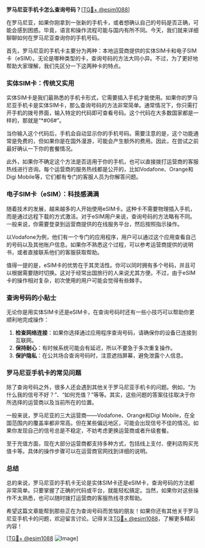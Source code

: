 **罗马尼亚手机卡怎么查询号码？**[[TG💪+ @esim1088](https://t.me/s/esim1088)]

在罗马尼亚，如果你刚拿到一张新的手机卡，或者想确认自己的号码是否正确，可能会感到困惑。毕竟，语言和操作流程可能与国内有所不同。今天，我们就来详细聊聊如何在罗马尼亚查询你的手机号码。

首先，罗马尼亚的手机卡主要分为两种：本地运营商提供的实体SIM卡和电子SIM卡（eSIM）。无论是哪种类型的卡，查询号码的方法大同小异。不过，为了更好地帮助大家理解，我们先区分一下这两种卡的特点。

### 实体SIM卡：传统又实用

实体SIM卡是我们最熟悉的手机卡形式，它需要插入手机才能使用。如果你的罗马尼亚手机卡是实体SIM卡，那么查询号码的方法非常简单。通常情况下，你只需打开手机的拨号界面，输入特定的代码即可查看号码。这个代码在大多数国家都是一样的，那就是“*#06#”。

当你输入这个代码后，手机会自动显示你的手机号码。需要注意的是，这个功能通常是免费的，但如果你是在国外漫游，可能会产生额外的费用。因此，在尝试之前最好确认一下你的套餐情况。

此外，如果你不确定这个方法是否适用于你的手机，也可以直接拨打运营商的客服热线进行咨询。每个运营商的服务热线都是公开的，比如Vodafone、Orange和Digi Mobile等，它们都有专门的客服人员为你解答问题。

### 电子SIM卡（eSIM）：科技感满满

随着技术的发展，越来越多的人开始使用eSIM卡。这种卡不需要物理插入手机，而是通过远程下载的方式激活。对于eSIM用户来说，查询号码的方法略有不同。一般来说，你需要登录到运营商提供的在线服务平台，然后按照指示操作。

以Vodafone为例，他们有一个专门的应用程序，用户可以通过这个应用查看自己的号码以及其他账户信息。如果你不熟悉这个过程，可以参考运营商提供的说明书，或者直接联系他们的客服获取帮助。

值得一提的是，eSIM卡的优势在于其灵活性。你可以同时拥有多个号码，并且可以根据需要随时切换。这对于经常出国旅行的人来说尤其方便。不过，由于eSIM卡的操作相对复杂，初次使用的用户可能会觉得有些棘手。

### 查询号码的小贴士

无论你是用实体SIM卡还是eSIM卡，在查询号码时还有一些小技巧可以帮助你更顺利地完成操作：

1. **检查网络连接**：如果你选择通过应用程序查询号码，请确保你的设备已连接到互联网。
2. **保持耐心**：有时候系统可能会有延迟，所以不要急于多次重复操作。
3. **保护隐私**：在公共场合查询号码时，注意遮挡屏幕，避免泄露个人信息。

### 罗马尼亚手机卡的常见问题

除了查询号码之外，很多人还会遇到其他关于罗马尼亚手机卡的问题。例如，“为什么我的信号不好？”、“如何充值？”等等。其实，这些问题的答案往往取决于你所选择的运营商以及当前所在的位置。

一般来说，罗马尼亚的三大运营商——Vodafone、Orange和Digi Mobile，在全国范围内的覆盖率都非常高。但在某些偏远地区，可能会出现信号不佳的情况。如果你发现自己的信号总是不稳定，不妨考虑更换运营商或者升级套餐。

至于充值方面，现在大部分运营商都支持多种方式，包括线上支付、便利店购买充值卡等。具体的操作步骤可以在运营商官网找到详细的说明。

### 总结

总的来说，罗马尼亚的手机卡无论是实体SIM卡还是eSIM卡，查询号码的方法都非常简单。只要掌握了正确的代码或平台，就能轻松搞定。当然，如果你对这些操作不太熟悉，也可以随时拨打运营商的客服热线寻求帮助。

希望这篇文章能帮到那些正在为查询号码而苦恼的朋友！如果你还有其他关于罗马尼亚手机卡的问题，欢迎留言讨论。记得关注[TG💪+ @esim1088](https://t.me/s/esim1088)，了解更多精彩内容！

[[TG💪+ @esim1088](https://t.me/s/esim1088) ![Image](https://i.postimg.cc/4NQfJmqS/Snipaste-2025-05-13-00-14-12.png)]